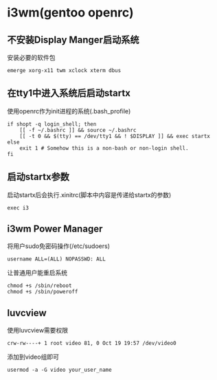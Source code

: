 # i3wm(gentoo openrc)

## 不安装Display Manger启动系统

安装必要的软件包

	emerge xorg-x11 twm xclock xterm dbus

## 在tty1中进入系统后启动startx

使用openrc作为init进程的系统(.bash_profile)

	if shopt -q login_shell; then
		[[ -f ~/.bashrc ]] && source ~/.bashrc
		[[ -t 0 && $(tty) == /dev/tty1 && ! $DISPLAY ]] && exec startx
	else
		exit 1 # Somehow this is a non-bash or non-login shell.
	fi

## 启动startx参数

启动startx后会执行.xinitrc(脚本中内容是传递给startx的参数)

	exec i3

## i3wm Power Manager

将用户sudo免密码操作(/etc/sudoers)

	username ALL=(ALL) NOPASSWD: ALL

让普通用户能重启系统

	chmod +s /sbin/reboot
	chmod +s /sbin/poweroff

## luvcview

使用luvcview需要权限

	crw-rw----+ 1 root video 81, 0 Oct 19 19:57 /dev/video0

添加到video组即可

	usermod -a -G video your_user_name
